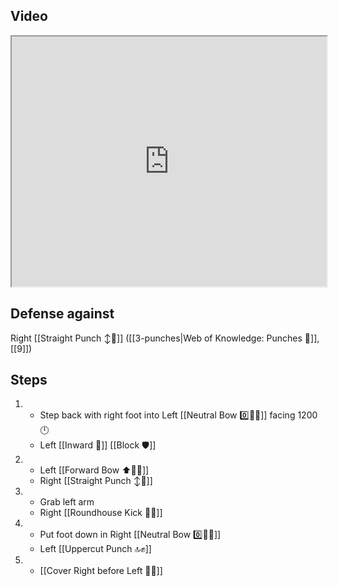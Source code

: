 ## Video

<iframe src="https://www.youtube.com/embed/IXZ6kr4VHQw?start=104&end=123" width="100%" height="400"></iframe>

## Defense against

Right [[Straight Punch ↕️👊]] ([[3-punches|Web of Knowledge: Punches 👊]], [[9]])

## Steps

1.  -   Step back with right foot into Left [[Neutral Bow 0️⃣🧍‍♂️]] facing 1200 🕛
    - Left [[Inward 🔽]] [[Block 🛡️]]
2.  -   Left [[Forward Bow ⬆️🧍‍♂️]]
    - Right [[Straight Punch ↕️👊]]
3.  -   Grab left arm
    - Right [[Roundhouse Kick 🔄🦵]]
4.  -   Put foot down in Right [[Neutral Bow 0️⃣🧍‍♂️]]
    - Left [[Uppercut Punch 🔝✊]]
5.  -   [[Cover Right before Left 🦶🔄]]
